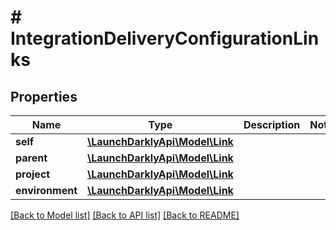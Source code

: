 # # IntegrationDeliveryConfigurationLinks

## Properties

Name | Type | Description | Notes
------------ | ------------- | ------------- | -------------
**self** | [**\LaunchDarklyApi\Model\Link**](Link.md) |  |
**parent** | [**\LaunchDarklyApi\Model\Link**](Link.md) |  |
**project** | [**\LaunchDarklyApi\Model\Link**](Link.md) |  |
**environment** | [**\LaunchDarklyApi\Model\Link**](Link.md) |  |

[[Back to Model list]](../../README.md#models) [[Back to API list]](../../README.md#endpoints) [[Back to README]](../../README.md)
